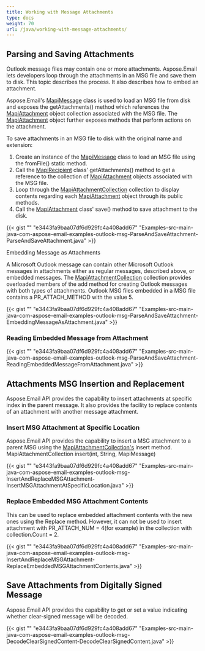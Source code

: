 ```yaml
---
title: Working with Message Attachments
type: docs
weight: 70
url: /java/working-with-message-attachments/
---
```


## **Parsing and Saving Attachments**
Outlook message files may contain one or more attachments. Aspose.Email lets developers loop through the attachments in an MSG file and save them to disk. This topic describes the process. It also describes how to embed an attachment.

Aspose.Email's [MapiMessage](http://www.aspose.com/api/java/email/com.aspose.email/classes/MapiMessage) class is used to load an MSG file from disk and exposes the getAttachments() method which references the [MapiAttachment](http://www.aspose.com/api/java/email/com.aspose.email/classes/MapiAttachment) object collection associated with the MSG file. The [MapiAttachment](http://www.aspose.com/api/java/email/com.aspose.email/classes/MapiAttachment) object further exposes methods that perform actions on the attachment.

To save attachments in an MSG file to disk with the original name and extension:

1. Create an instance of the [MapiMessage](http://www.aspose.com/api/java/email/com.aspose.email/classes/MapiMessage) class to load an MSG file using the fromFile() static method.
1. Call the [MapiRecipient](http://www.aspose.com/api/java/email/com.aspose.email/classes/MapiRecipient) class' getAttachments() method to get a reference to the collection of [MapiAttachment](http://www.aspose.com/api/java/email/com.aspose.email/classes/MapiAttachment) objects associated with the MSG file.
1. Loop through the [MapiAttachmentCollection](http://www.aspose.com/api/java/email/com.aspose.email/classes/MapiAttachmentCollection) collection to display contents regarding each [MapiAttachment](http://www.aspose.com/api/java/email/com.aspose.email/classes/MapiAttachment) object through its public methods.
1. Call the [MapiAttachment](http://www.aspose.com/api/java/email/com.aspose.email/classes/MapiAttachment) class' save() method to save attachment to the disk.
 

{{< gist "" "e3443fa9baa07df6d929fc4a408add67" "Examples-src-main-java-com-aspose-email-examples-outlook-msg-ParseAndSaveAttachment-ParseAndSaveAttachment.java" >}}

Embedding Message as Attachments

A Microsoft Outlook message can contain other Microsoft Outlook messages in attachments either as regular messages, described above, or embedded messages. The [MapiAttachmentCollection](http://www.aspose.com/api/java/email/com.aspose.email/classes/MapiAttachmentCollection) collection provides overloaded members of the add method for creating Outlook messages with both types of attachments. Outlook MSG files embedded in a MSG file contains a PR_ATTACH_METHOD with the value 5.

{{< gist "" "e3443fa9baa07df6d929fc4a408add67" "Examples-src-main-java-com-aspose-email-examples-outlook-msg-ParseAndSaveAttachment-EmbeddingMessageAsAttachment.java" >}}


### **Reading Embedded Message from Attachment**
{{< gist "" "e3443fa9baa07df6d929fc4a408add67" "Examples-src-main-java-com-aspose-email-examples-outlook-msg-ParseAndSaveAttachment-ReadingEmbeddedMessageFromAttachment.java" >}}
## **Attachments MSG Insertion and Replacement**
Aspose.Email API provides the capability to insert attachments at specific index in the parent message. It also provides the facility to replace contents of an attachment with another message attachment.
### **Insert MSG Attachment at Specific Location**
Aspose.Email API provides the capability to insert a MSG attachment to a parent MSG using the [MapiAttachmentCollection's](http://www.aspose.com/api/java/email/com.aspose.email/classes/MapiAttachmentCollection) insert method.
MapiAttachmentCollection insert(int, String, MapiMessage)

{{< gist "" "e3443fa9baa07df6d929fc4a408add67" "Examples-src-main-java-com-aspose-email-examples-outlook-msg-InsertAndReplaceMSGAttachment-InsertMSGAttachmentAtSpecificLocation.java" >}}


### **Replace Embedded MSG Attachment Contents**
This can be used to replace embedded attachment contents with the new ones using the Replace method. However, it can not be used to insert attachment with PR_ATTACH_NUM = 4(for example) in the collection with collection.Count = 2.

{{< gist "" "e3443fa9baa07df6d929fc4a408add67" "Examples-src-main-java-com-aspose-email-examples-outlook-msg-InsertAndReplaceMSGAttachment-ReplaceEmbeddedMSGAttachmentContents.java" >}}


## **Save Attachments from Digitally Signed Message**
Aspose.Email API provides the capability to get or set a value indicating whether clear-signed message will be decoded. 

{{< gist "" "e3443fa9baa07df6d929fc4a408add67" "Examples-src-main-java-com-aspose-email-examples-outlook-msg-DecodeClearSignedContent-DecodeClearSignedContent.java" >}}
